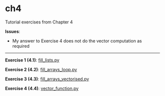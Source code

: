# ch4

Tutorial exercises from Chapter 4

__Issues__:
- My answer to Exercise 4 does not do the vector computation as required

---

**Exercise 1 (4.1)**: [fill_lists.py](fill_lists.py)

**Exercise 2 (4.2)**: [fill_arrays_loop.py](fill_arrays_loop.py)

**Exercise 3 (4.3)**: [fill_arrays_vectorised.py](fill_arrays_vectorised.py)

**Exercise 4 (4.4)**: [vector_function.py](vector_function.py)
